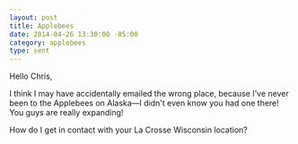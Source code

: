 ```yaml
---
layout: post
title: Applebees
date: 2014-04-26 13:30:00 -05:00
category: applebees
type: sent
---
```


Hello Chris,

I think I may have accidentally emailed the wrong place, because I've never been to the Applebees on Alaska—I didn't even know you had one there! You guys are really expanding!

How do I get in contact with your La Crosse Wisconsin location?